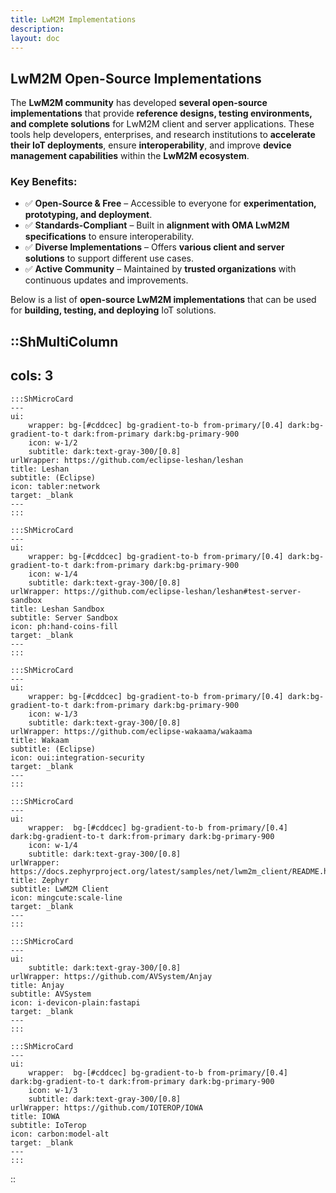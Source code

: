 ```yaml
---
title: LwM2M Implementations
description:
layout: doc
---
```


## LwM2M Open-Source Implementations  

The **LwM2M community** has developed **several open-source implementations** that provide **reference designs, testing environments, and complete solutions** for LwM2M client and server applications. These tools help developers, enterprises, and research institutions to **accelerate their IoT deployments**, ensure **interoperability**, and improve **device management capabilities** within the **LwM2M ecosystem**.  

### Key Benefits:  
- ✅ **Open-Source & Free** – Accessible to everyone for **experimentation, prototyping, and deployment**.  
- ✅ **Standards-Compliant** – Built in **alignment with OMA LwM2M specifications** to ensure interoperability.  
- ✅ **Diverse Implementations** – Offers **various client and server solutions** to support different use cases.  
- ✅ **Active Community** – Maintained by **trusted organizations** with continuous updates and improvements.  

Below is a list of **open-source LwM2M implementations** that can be used for **building, testing, and deploying** IoT solutions.  


::ShMultiColumn
---
cols: 3
---
    :::ShMicroCard
    ---
    ui:
        wrapper: bg-[#cddcec] bg-gradient-to-b from-primary/[0.4] dark:bg-gradient-to-t dark:from-primary dark:bg-primary-900
        icon: w-1/2
        subtitle: dark:text-gray-300/[0.8]
    urlWrapper: https://github.com/eclipse-leshan/leshan
    title: Leshan
    subtitle: (Eclipse)
    icon: tabler:network
    target: _blank
    ---
    :::

    :::ShMicroCard
    ---
    ui:
        wrapper: bg-[#cddcec] bg-gradient-to-b from-primary/[0.4] dark:bg-gradient-to-t dark:from-primary dark:bg-primary-900     
        icon: w-1/4
        subtitle: dark:text-gray-300/[0.8]
    urlWrapper: https://github.com/eclipse-leshan/leshan#test-server-sandbox
    title: Leshan Sandbox
    subtitle: Server Sandbox
    icon: ph:hand-coins-fill
    target: _blank
    ---
    :::

    :::ShMicroCard
    ---
    ui:
        wrapper: bg-[#cddcec] bg-gradient-to-b from-primary/[0.4] dark:bg-gradient-to-t dark:from-primary dark:bg-primary-900   
        icon: w-1/3 
        subtitle: dark:text-gray-300/[0.8]
    urlWrapper: https://github.com/eclipse-wakaama/wakaama
    title: Wakaam
    subtitle: (Eclipse)
    icon: oui:integration-security
    target: _blank
    ---
    :::
    
    :::ShMicroCard
    ---
    ui:
        wrapper:  bg-[#cddcec] bg-gradient-to-b from-primary/[0.4] dark:bg-gradient-to-t dark:from-primary dark:bg-primary-900   
        icon: w-1/4
        subtitle: dark:text-gray-300/[0.8]   
    urlWrapper: https://docs.zephyrproject.org/latest/samples/net/lwm2m_client/README.html
    title: Zephyr
    subtitle: LwM2M Client
    icon: mingcute:scale-line
    target: _blank
    ---
    :::

    :::ShMicroCard
    ---
    ui:
        subtitle: dark:text-gray-300/[0.8]
    urlWrapper: https://github.com/AVSystem/Anjay
    title: Anjay
    subtitle: AVSystem
    icon: i-devicon-plain:fastapi
    target: _blank
    ---
    :::

    :::ShMicroCard
    ---
    ui:
        wrapper:  bg-[#cddcec] bg-gradient-to-b from-primary/[0.4] dark:bg-gradient-to-t dark:from-primary dark:bg-primary-900       
        icon: w-1/3
        subtitle: dark:text-gray-300/[0.8]
    urlWrapper: https://github.com/IOTEROP/IOWA
    title: IOWA
    subtitle: IoTerop
    icon: carbon:model-alt
    target: _blank
    ---
    :::
::

